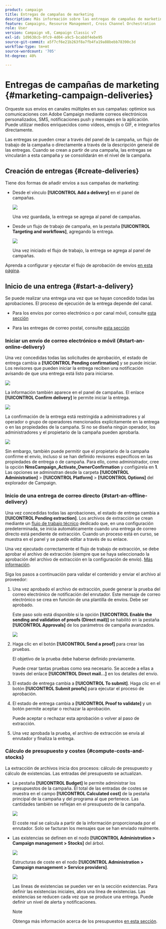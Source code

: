 ```yaml
---
product: campaign
title: Entregas de campañas de marketing
description: Más información sobre las entregas de campañas de marketing
feature: Campaigns, Resource Management, Cross Channel Orchestration
role: User
version: Campaign v8, Campaign Classic v7
exl-id: 1d9638cb-0fc9-4d04-a9c5-bcab8f4ebe95
source-git-commit: a5f7cf6e21b263f8a7fb4fa19a88bebb78390c3d
workflow-type: tm+mt
source-wordcount: '705'
ht-degree: 40%

---
```


# Entregas de campañas de marketing {#marketing-campaign-deliveries}

Orqueste sus envíos en canales múltiples en sus campañas: optimice sus comunicaciones con Adobe Campaign mediante correos electrónicos personalizados, SMS, notificaciones push y mensajes en la aplicación. Puede utilizar medios enriquecidos como vídeos, emojis o GIF, e integrarlos directamente.

Las entregas se pueden crear a través del panel de la campaña, un flujo de trabajo de la campaña o directamente a través de la descripción general de las entregas. Cuando se crean a partir de una campaña, las entregas se vincularán a esta campaña y se consolidarán en el nivel de la campaña.

## Creación de entregas {#create-deliveries}

Tiene dos formas de añadir envíos a sus campañas de marketing:

* Desde el vínculo **[!UICONTROL Add a delivery]** en el panel de campañas.

  ![](assets/campaign_op_add_delivery.png)

  Una vez guardada, la entrega se agrega al panel de campañas.

* Desde un flujo de trabajo de campaña, en la pestaña **[!UICONTROL Targeting and workflows]**, agregando la entrega.

  ![](assets/campaign-wf-delivery.png)

  Una vez iniciado el flujo de trabajo, la entrega se agrega al panel de campañas.

Aprenda a configurar y ejecutar el flujo de aprobación de envíos [en esta página](marketing-campaign-approval.md).

## Inicio de una entrega {#start-a-delivery}

Se puede realizar una entrega una vez que se hayan concedido todas las aprobaciones. El proceso de ejecución de la entrega depende del canal.

* Para los envíos por correo electrónico o por canal móvil, consulte [esta sección](#start-an-online-delivery)

* Para las entregas de correo postal, consulte [esta sección](#start-an-offline-delivery)

### Iniciar un envío de correo electrónico o móvil {#start-an-online-delivery}

Una vez concedidas todas las solicitudes de aprobación, el estado de entrega cambia a **[!UICONTROL Pending confirmation]** y se puede iniciar. Los revisores que pueden iniciar la entrega reciben una notificación avisando de que una entrega está listo para iniciarse.

![](assets/confirm-delivery.png)

La información también aparece en el panel de campañas. El enlace **[!UICONTROL Confirm delivery]** le permite iniciar la entrega.

![](assets/confirm-delivery-from-dashboard.png)

La confirmación de la entrega está restringida a administradores y al operador o grupo de operadores mencionados explícitamente en la entrega o en las propiedades de la campaña. Si no se diseña ningún operador, los administradores y el propietario de la campaña pueden aprobarla.

![](assets/select-delivery-reviewers.png)

Sin embargo, también puede permitir que el propietario de la campaña confirme el envío, incluso si se han definido revisores específicos en las propiedades de entrega o de campaña. Para ello, como administrador, cree la opción **NmsCampaign_Activate_OwnerConfirmation** y configúrela en **1**. Las opciones se administran desde la carpeta **[!UICONTROL Administration]** > **[!UICONTROL Platform]** > **[!UICONTROL Options]** del explorador de Campaign.


### Inicio de una entrega de correo directo {#start-an-offline-delivery}

Una vez concedidas todas las aprobaciones, el estado de entrega cambia a **[!UICONTROL Pending extraction]**. Los archivos de extracción se crean mediante un [flujo de trabajo técnico](../workflow/technical-workflows.md) dedicado que, en una configuración predeterminada, se inicia automáticamente cuando una entrega de correo directo está pendiente de extracción. Cuando un proceso está en curso, se muestra en el panel y se puede editar a través de su enlace.

Una vez ejecutado correctamente el flujo de trabajo de extracción, se debe aprobar el archivo de extracción (siempre que se haya seleccionado la aprobación del archivo de extracción en la configuración de envío). [Más información](marketing-campaign-approval.md#approving-an-extraction-file).

Siga los pasos a continuación para validar el contenido y enviar el archivo al proveedor:

1. Una vez aprobado el archivo de extracción, puede generar la prueba del correo electrónico de notificación del enrutador. Este mensaje de correo electrónico se crea en función de una plantilla de envíos. Debe ser aprobado.

   Este paso solo está disponible si la opción **[!UICONTROL Enable the sending and validation of proofs (Direct mail)]** se habilitó en la pestaña **[!UICONTROL Approvals]** de los parámetros de campaña avanzados.

   ![](assets/enable-proof-validation.png)

1. Haga clic en el botón **[!UICONTROL Send a proof]** para crear las pruebas.

   El objetivo de la prueba debe haberse definido previamente.

   Puede crear tantas pruebas como sea necesario. Se accede a ellas a través del enlace **[!UICONTROL Direct mail...]** en los detalles del envío.

1. El estado de entrega cambia a **[!UICONTROL To submit]**. Haga clic en el botón **[!UICONTROL Submit proofs]** para ejecutar el proceso de aprobación.

1. El estado de entrega cambia a **[!UICONTROL Proof to validate]** y un botón permite aceptar o rechazar la aprobación.

   Puede aceptar o rechazar esta aprobación o volver al paso de extracción.

1. Una vez aprobada la prueba, el archivo de extracción se envía al enrutador y finaliza la entrega.

### Cálculo de presupuesto y costes {#compute-costs-and-stocks}

La extracción de archivos inicia dos procesos: cálculo de presupuesto y cálculo de existencias. Las entradas del presupuesto se actualizan.

* La pestaña **[!UICONTROL Budget]** le permite administrar los presupuestos de la campaña. El total de las entradas de costes se muestra en el campo **[!UICONTROL Calculated cost]** de la pestaña principal de la campaña y del programa al que pertenece. Las cantidades también se reflejan en el presupuesto de la campaña.

  ![](assets/campaign-budget-tab.png)

  El coste real se calcula a partir de la información proporcionada por el enrutador. Solo se facturan los mensajes que se han enviado realmente.

* Las existencias se definen en el nodo **[!UICONTROL Administration > Campaign management > Stocks]** del árbol.

  ![](assets/campaign-stocks.png)

  Estructuras de coste en el nodo **[!UICONTROL Administration > Campaign management > Service providers]**.

  ![](assets/campaign-service-providers.png)

  Las líneas de existencias se pueden ver en la sección existencias. Para definir las existencias iniciales, abra una línea de existencias. Las existencias se reducen cada vez que se produce una entrega. Puede definir un nivel de alerta y notificaciones.


  >[!NOTE]
  >
  >Obtenga más información acerca de los presupuestos [en esta sección](providers-stocks-and-budgets.md).
